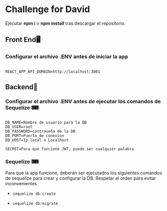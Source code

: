 # Challenge for David

Ejecutar **npm i** o **npm install** tras descargar el repositorio.

## Front End🖥

### Configurar el archivo .ENV antes de iniciar la app

<pre><code>
REACT_APP_API_DOMAIN=http://localhost:3001
</code></pre>


## Backend🔩

### Configurar el archivo .ENV antes de ejecutar los comandos de Sequelize ⌨

<pre><code>
DB_NAME=Nombre de usuario para la DB
DB_USER=root
DB_PASSWORD=contraseña de la DB
DB_PORT=Puerto de conexion
DB_HOST=Ip local o Localhost

SECRET=Para que funcione JWT, puede ser cualquier palabra
</code></pre>

### Sequelize ⌨

Para que la app funcione, deberán ser ejecutados los siguientes comandos de sequelize para crear y configurar la DB. Respetar el orden para evitar inconvenientes

- <pre><code>sequelize db:create</code></pre>
- <pre><code>sequelize db:migrate</code></pre>

